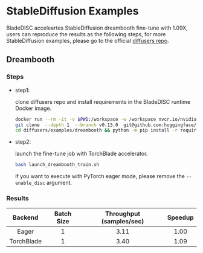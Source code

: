 # StableDiffusion Examples

BladeDISC acceleartes StableDiffusion dreambooth fine-tune with 1.09X,
users can reproduce the results as the following steps, for more StableDiffusion examples,
please go to the official [diffusers repo](https://github.com/huggingface/diffusers/blob/main/examples).

## Dreambooth

### Steps

- step1:

    clone diffusers repo and install requirements in the BladeDISC runtime Docker image.

    ``` bash
    docker run --rm -it -v $PWD:/workspace -w /workspace nvcr.io/nvidia/pytorch:21.08-py3 bash
    git clone  --depth 1  --branch v0.13.0  git@github.com:huggingface/diffusers.git
    cd diffusers/examples/dreambooth && python -m pip install -r requirements.txt
    ```

- step2: 

    launch the fine-tune job with TorchBlade accelerator.

    ``` bash
    bash launch_dreambooth_train.sh
    ```

    if you want to execute with PyTorch eager mode, please remove the `--enable_disc` argument.

### Results

| Backend | Batch Size | Throughput (samples/sec) | Speedup |
| :-----: | :--------: | :----------------------: | :-----: |
| Eager | 1 | 3.11 | 1.00 |
| TorchBlade | 1 | 3.40 | 1.09 |